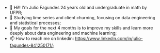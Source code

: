 - 👋 Hi!! I'm Julio Fagundes 24 years old and undergraduate in math by UFPR;
- 👀 Studying time series and client churning, focusing on data engineering and statistical processes;
- 🌱 My goals for the next 4 months is to improve my skills and learn more deeply about data engineering and machine learning;
- 📫 How to reach me on linkedin: https://www.linkedin.com/in/julio-fagundes-841250171/;

<!---
JulioCFagundes/JulioCFagundes is a ✨ special ✨ repository because its `README.md` (this file) appears on your GitHub profile.
You can click the Preview link to take a look at your changes.
--->
